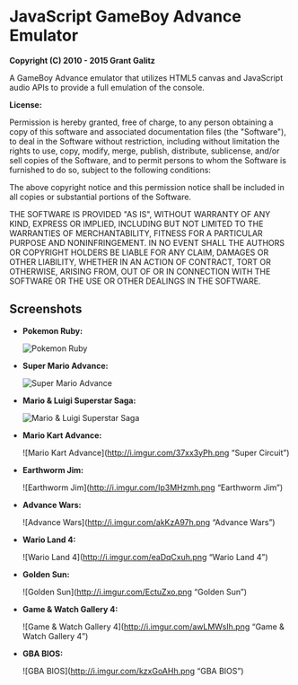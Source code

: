 JavaScript GameBoy Advance Emulator
=================================

**Copyright (C) 2010 - 2015 Grant Galitz**

A GameBoy Advance emulator that utilizes HTML5 canvas and JavaScript audio APIs to provide a full emulation of the console.

**License:**

Permission is hereby granted, free of charge, to any person obtaining a copy of this software and associated documentation files (the "Software"), to deal in the Software without restriction, including without limitation the rights to use, copy, modify, merge, publish, distribute, sublicense, and/or sell copies of the Software, and to permit persons to whom the Software is furnished to do so, subject to the following conditions:

The above copyright notice and this permission notice shall be included in all copies or substantial portions of the Software.

THE SOFTWARE IS PROVIDED "AS IS", WITHOUT WARRANTY OF ANY KIND, EXPRESS OR IMPLIED, INCLUDING BUT NOT LIMITED TO THE WARRANTIES OF MERCHANTABILITY, FITNESS FOR A PARTICULAR PURPOSE AND NONINFRINGEMENT. IN NO EVENT SHALL THE AUTHORS OR COPYRIGHT HOLDERS BE LIABLE FOR ANY CLAIM, DAMAGES OR OTHER LIABILITY, WHETHER IN AN ACTION OF CONTRACT, TORT OR OTHERWISE, ARISING FROM, OUT OF OR IN CONNECTION WITH THE SOFTWARE OR THE USE OR OTHER DEALINGS IN THE SOFTWARE.


Screenshots
--------------------------------------------------------------------

* **Pokemon Ruby:**

    ![Pokemon Ruby](http://i.imgur.com/OO9XCRk.png "Pokemon Ruby")
   
* **Super Mario Advance:**
    
    ![Super Mario Advance](http://i.imgur.com/ewhtAJg.png "Super Mario Advance")

* **Mario & Luigi Superstar Saga:**
    
    ![Mario & Luigi Superstar Saga](http://i.imgur.com/Do8TbsMh.png "Mario & Luigi Superstar Saga")
    
* **Mario Kart Advance:**
    
    ![Mario Kart Advance](http://i.imgur.com/37xx3yPh.png “Super Circuit”)
    
* **Earthworm Jim:**
    
    ![Earthworm Jim](http://i.imgur.com/Ip3MHzmh.png “Earthworm Jim”)
    
* **Advance Wars:**
    
    ![Advance Wars](http://i.imgur.com/akKzA97h.png “Advance Wars”)
    
* **Wario Land 4:**
    
    ![Wario Land 4](http://i.imgur.com/eaDqCxuh.png “Wario Land 4”)
    
* **Golden Sun:**
    
    ![Golden Sun](http://i.imgur.com/EctuZxo.png “Golden Sun”)

* **Game & Watch Gallery 4:**
    
    ![Game & Watch Gallery 4](http://i.imgur.com/awLMWsIh.png “Game & Watch Gallery 4”)
    
* **GBA BIOS:**

    ![GBA BIOS](http://i.imgur.com/kzxGoAHh.png “GBA BIOS”)